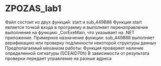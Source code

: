 # ZPOZAS_lab1
Файл состоит из двух функций: start и sub_449B88
Функция start является точкой входа в программу и выполняет перенаправление выполнения на функцию _CorExeMain, что указывает на .NET приложение.
Примерное назначение функции: sub_449888 выполняет верификацию или проверку подлинности некоторой структуры данных
Предполагаемый механизм работы:
Функция проверяет наличие определенной сигнатуры (0CEAID70h)
В зависимости от результата проверки передает управление на разные адреса
